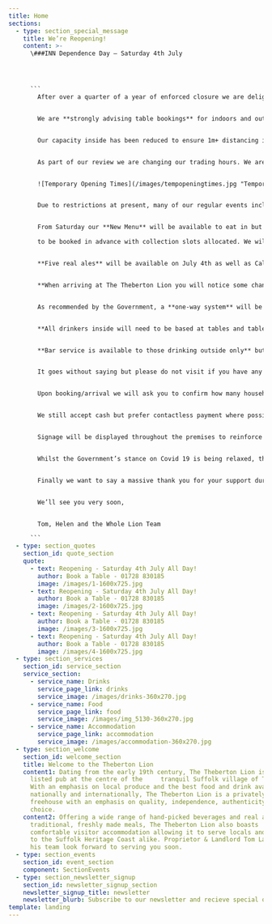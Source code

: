 ```yaml
---
title: Home
sections:
  - type: section_special_message
    title: We’re Reopening!
    content: >-
      \###INN Dependence Day – Saturday 4th July




      ```
        After over a quarter of a year of enforced closure we are delighted to be reopening for both drinks and food on Saturday 4th July. We will be open ALL DAY to celebrate. We have been busying ourselves getting ready and having assessed the risks, feel we are able to open safely for our customers and staff. Our full Risk Assessment will shortly be available at www.thebertonlion.co.uk.


        We are **strongly advising table bookings** for indoors and outdoors whether you are eating or just coming in for a drink. This will help us no end. Whilst we will be open for walk-ins, bookings will take priority and you may be asked to wait until we are able to allocate a space.


        Our capacity inside has been reduced to ensure 1m+ distancing is observed and whilst we have extended our garden area, due to the Government restrictions on the number of households socialising as detailed in our risk assessment as well as a curfew of 9.30pm in the extended section, we anticipate that at times we will reach table capacity and be unable to accommodate unexpected arrivals.


        As part of our review we are changing our trading hours. We are closing an hour earlier Tuesday – Thursday and closing all day on Mondays but have taken the step to extend Saturdays to ALL DAY for drinks and food as an experiment. These times are subject to change;


        ![Temporary Opening Times](/images/tempopeningtimes.jpg "Temporary Opening Times")


        Due to restrictions at present, many of our regular events including live music, Rock and Roll Bingo and Open Mic Night are on hold but we are working on plans to reinstate **Beer Club** and **Book Club** and will be launching a monthly **Big Saturday Quiz Night** in the coming weeks. We will shortly be announcing our themed food nights for the next few months and our **5th Annual Beer Festival** will happen, just a little later in October! 


        From Saturday our **New Menu** will be available to eat in but rest assured we will now permanently offer our popular **Takeaway Menu**. As currently, takeaway orders need 

        to be booked in advance with collection slots allocated. We will then deliver to you in the car park. 


        **Five real ales** will be available on July 4th as well as Calvors Helles Lager, Briarbank Black Horse Stout, our extensive range of unique wines, boutique spirits and an extensive soft drink selection. 


        **When arriving at The Theberton Lion you will notice some changes.** 


        As recommended by the Government, a **one-way system** will be in operation with customers **entering by the front door** and **leaving by the back** and then **departing via the garden gate**. If re-entering, this is via the front door. 


        **All drinkers inside will need to be based at tables and table service will operate for these customers.** There will sadly be no bar stools and no drinking at the bar at present. 


        **Bar service is available to those drinking outside only** but customers must enter via the front door. **Vaping is no longer permitted indoors.** 


        It goes without saying but please do not visit if you have any COVID symptoms, such as a new continuous cough, fever or a loss of taste/smell. Similarly we ask that you wash your hands and use the sanitisers provided regularly to keep yourselves safe. **Children must be seated at tables whether inside or out.** Dogs are still welcome but must be kept on leads at all times. 


        Upon booking/arrival we will ask you to confirm how many households make up your party and will be following the latest Government advice regarding groups and social distancing. 


        We still accept cash but prefer contactless payment where possible. Change will be given from a ‘clean float’. 


        Signage will be displayed throughout the premises to reinforce this and other guidance. Please follow this advice and just ask if anything is unclear. 


        Whilst the Government’s stance on Covid 19 is being relaxed, there are still guidelines and legislation to keep us all safe. We have spent a considerable amount of time assessing and mitigating risks. The last thing anyone wants is a second wave of this horrid virus. With this in mind if customers are not willing to abide by our policies we will refuse service. We don’t think this will be a problem but we do have a duty of care to protect our customers and staff. 


        Finally we want to say a massive thank you for your support during this challenging time, you have been amazing. It’s so fantastic to be back. We will get through this together so come and laugh, socialise responsibly, eat, drink and be merry safely. 


        We’ll see you very soon, 


        Tom, Helen and the Whole Lion Team

      ```
  - type: section_quotes
    section_id: quote_section
    quote:
      - text: Reopening - Saturday 4th July All Day!
        author: Book a Table - 01728 830185
        image: /images/1-1600x725.jpg
      - text: Reopening - Saturday 4th July All Day!
        author: Book a Table - 01728 830185
        image: /images/2-1600x725.jpg
      - text: Reopening - Saturday 4th July All Day!
        author: Book a Table - 01728 830185
        image: /images/3-1600x725.jpg
      - text: Reopening - Saturday 4th July All Day!
        author: Book a Table - 01728 830185
        image: /images/4-1600x725.jpg
  - type: section_services
    section_id: service_section
    service_section:
      - service_name: Drinks
        service_page_link: drinks
        service_image: /images/drinks-360x270.jpg
      - service_name: Food
        service_page_link: food
        service_image: /images/img_5130-360x270.jpg
      - service_name: Accommodation
        service_page_link: accommodation
        service_image: /images/accommodation-360x270.jpg
  - type: section_welcome
    section_id: welcome_section
    title: Welcome to the Theberton Lion
    content1: Dating from the early 19th century, The Theberton Lion is a Grade II
      listed pub at the centre of the     tranquil Suffolk village of Theberton.
      With an emphasis on local produce and the best food and drink available
      nationally and internationally, The Theberton Lion is a privately run
      freehouse with an emphasis on quality, independence, authenticity and
      choice.
    content2: Offering a wide range of hand-picked beverages and real ales alongside
      traditional, freshly made meals, The Theberton Lion also boasts
      comfortable visitor accommodation allowing it to serve locals and visitors
      to the Suffolk Heritage Coast alike. Proprietor & Landlord Tom Lagden and
      his team look forward to serving you soon.
  - type: section_events
    section_id: event_section
    component: SectionEvents
  - type: section_newsletter_signup
    section_id: newsletter_signup_section
    newsletter_signup_title: newsletter
    newsletter_blurb: Subscribe to our newsletter and recieve special offers and discounts
template: landing
---
```

